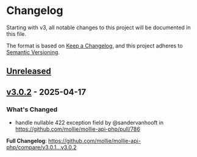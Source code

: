 # Changelog

Starting with v3, all notable changes to this project will be documented in this file.

The format is based on [Keep a Changelog](https://keepachangelog.com/en/1.1.0/),
and this project adheres to [Semantic Versioning](https://semver.org/spec/v2.0.0.html).

## [Unreleased](https://github.com/mollie/mollie-api-php/compare/v3.0.2...HEAD)

## [v3.0.2](https://github.com/mollie/mollie-api-php/compare/v3.0.0...v3.0.2) - 2025-04-17

### What's Changed

* handle nullable 422 exception field by @sandervanhooft in https://github.com/mollie/mollie-api-php/pull/786

**Full Changelog**: https://github.com/mollie/mollie-api-php/compare/v3.0.1...v3.0.2
